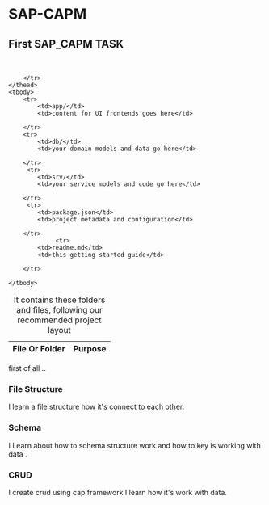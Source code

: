 # SAP-CAPM
<h2>First SAP_CAPM TASK</h2></br>
<table>
    <caption>It contains these folders and files, following our recommended project layout</caption>
    <thead>
        <tr>
            <th>File Or Folder</th>
            <th>Purpose</th>
           
        </tr>
    </thead>
    <tbody>
        <tr>
            <td>app/</td>
            <td>content for UI frontends goes here</td>
           
        </tr>
        <tr>
            <td>db/</td>
            <td>your domain models and data go here</td>
           
        </tr>
         <tr>
            <td>srv/</td>
            <td>your service models and code go here</td>
           
        </tr>
         <tr>
            <td>package.json</td>
            <td>project metadata and configuration</td>
           
        </tr>
                 <tr>
            <td>readme.md</td>
            <td>this getting started guide</td>
           
        </tr>
     
    </tbody>
</table>
first of all ..
<h3>File Structure</h3>
I learn a file structure how it's connect to each other.
<h3>Schema</h3>
<p>I Learn about how to schema structure work  and how to key is working with data . </p>
<h3>CRUD</h3>
<span>I create crud using cap framework I learn how it's work with data. </span>





